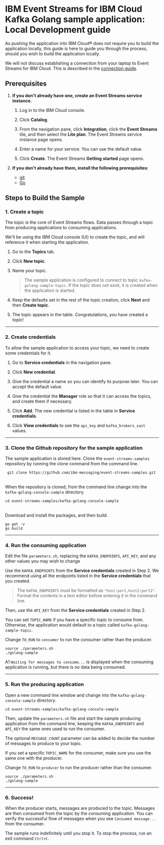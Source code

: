 # IBM Event Streams for IBM Cloud Kafka Golang sample application: Local Development guide

As pushing the application into IBM Cloud® does not require you to build the application locally, this guide is here to guide you through the process, should you wish to build the application locally.

We will not discuss establishing a connection from your laptop to Event Streams for IBM Cloud. This is described in the [connection guide](https://cloud.ibm.com/docs/services/EventStreams?topic=eventstreams-connecting#connecting).

## Prerequisites

1. **If you don't already have one, create an Event Streams service instance.**

   1. Log in to the IBM Cloud console.
  
   2. Click **Catalog**.
  
    3. From the navigation pane, click **Integration**, click the **Event Streams** tile, and then select the **Lite plan**. The Event Streams service instance page opens.
  
   4. Enter a name for your service. You can use the default value.
  
   5. Click **Create**. The Event Streams **Getting started** page opens. 

2. **If you don't already have them, install the following prerequisites:**
	
	* [git](https://git-scm.com/)
	* [Go](https://golang.org/doc/install)


## Steps to Build the Sample

### 1. **Create a topic**

   The topic is the core of Event Streams flows. Data passes through a topic from producing applications to consuming applications. 

   We'll be using the IBM Cloud console (UI) to create the topic, and will reference it when starting the application.

   1. Go to the **Topics** tab.
  
   2. Click **New topic**.
  
   3. Name your topic.
  
        > The sample application is configured to connect to topic `kafka-golang-sample-topic`. If the topic does not exist, it is created when the application is started. 

   4. Keep the defaults set in the rest of the topic creation, click **Next** and then **Create topic**.

   5. The topic appears in the table. Congratulations, you have created a topic!

---

### 2. **Create credentials**

   To allow the sample application to access your topic, we need to create some credentials for it. 

   1. Go to **Service credentials** in the navigation pane.
  
   2. Click **New credential**.
  
   3. Give the credential a name so you can identify its purpose later. You can accept the default value.
  
   4. Give the credential the **Manager** role so that it can access the topics, and create them if necessary. 
  
   5. Click **Add**. The new credential is listed in the table in **Service credentials**.
  
   6. Click **View credentials** to see the `api_key` and `kafka_brokers_sasl` values.

---

### 3. **Clone the Github repository for the sample application**

   The sample application is stored here. Clone the `event-streams-samples` repository by running the clone command from the command line. 

   ```
    git clone https://github.com/ibm-messaging/event-streams-samples.git
   ```

   <br/>
   When the repository is cloned, from the command line change into the <code>kafka-golang-console-sample</code> directory.

   ```
   cd event-streams-samples/kafka-golang-console-sample
   ```

   <br/>
   Download and install the packages, and then build.

   ```
   go get -v
   go build
   ```
---

### 4.  **Run the consuming application**
   
   Edit the file `parameters.sh`, replacing the `KAFKA_ENDPOINTS`, `API_KEY`, and any other values you may wish to change
   
   Use the `KAFKA_ENDPOINTS` from the **Service credentials** created in Step 2. We recommend using all the endpoints listed in the **Service credentials** that you created.

   >The `KAFKA_ENDPOINTS` must be formatted as `"host:port,host2:port2"`. </br> Format the contents in a text editor before entering it in the command line.

   Then, use the `API_KEY` from the **Service credentials** created in Step 2. 

   You can set `TOPIC_NAME` if you have a specific topic to consume from. Otherwise, the application would default to a topic called `kafka-golang-sample-topic`.

   Change `TO_RUN` to `consumer` to run the consumer rather than the producer.

   ```
   source ./parameters.sh
   ./golang-sample
   ```

   A1 `Waiting for messages to consume...` is displayed when the consuming application is running, but there is no data being consumed. 

---

### 5. **Run the producing application**

   Open a new command line window and change into the <code>kafka-golang-console-sample</code> directory.

   ```
   cd event-streams-samples/kafka-golang-console-sample
   ```
   
   Then, update the `parameters.sh` file and start the sample producing application from the command line, keeping the `KAFKA_ENDPOINTS` and `API_KEY` the same ones used to run the consumer.

   The optional `MESSAGE_COUNT` parameter can be added to decide the number of messages to produce to your topic.

   If you set a specific `TOPIC_NAME` for the consumer, make sure you use the same one with the producer. 

   Change `TO_RUN` to `producer` to run the producer rather than the consumer.

   ```
   source ./parameters.sh
   ./golang-sample
   ```

---

### 6. **Success!**

   When the producer starts, messages are produced to the topic. Messages are then consumed from the topic by the consuming application.
   You can verify the successful flow of messages when you see `Consumed message...` from the consumer. 

   The sample runs indefinitely until you stop it. To stop the process, run an exit command `Ctrl+C`.